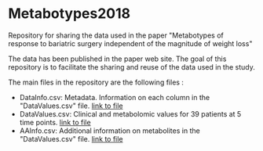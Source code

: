 # Metabotypes2018
Repository for sharing the data used in the paper "Metabotypes of response to bariatric surgery independent of the magnitude of weight loss"

The data has been published in the paper web site. The goal of this repository is to facilitate the sharing and reuse of the data used in the study.

The main files in the repository are the following files :

- DataInfo.csv: Metadata. Information on each column in the "DataValues.csv" file. [link to file]("./datasets/DataInfo.csv")
- DataValues.csv: Clinical and metabolomic values for 39 patients at 5 time points. [link to file]("./datasets/DataValues.csv")
- AAInfo.csv: Additional information on metabolites in the "DataValues.csv" file. [link to file]("./datasets/AAInfo.csv")

